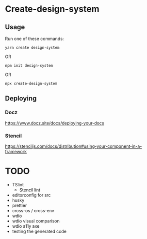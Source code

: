 # Create-design-system

## Usage

Run one of these commands:

`yarn create design-system`

OR

`npm init design-system`

OR

`npx create-design-system`

## Deploying

### Docz

https://www.docz.site/docs/deploying-your-docs

### Stencil

https://stenciljs.com/docs/distribution#using-your-component-in-a-framework

# TODO

* TSlint
    * Stencil lint
* editorconfig for src
* husky
* prettier
* cross-os / cross-env
* wdio
* wdio visual comparison
* wdio a11y axe
* testing the generated code